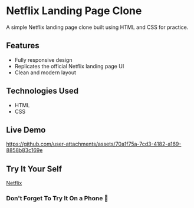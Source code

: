 # Netflix Landing Page Clone  

A simple Netflix landing page clone built using HTML and CSS for practice.  

## Features  
- Fully responsive design  
- Replicates the official Netflix landing page UI  
- Clean and modern layout  

## Technologies Used  
- HTML  
- CSS  

## Live Demo  
https://github.com/user-attachments/assets/70a1f75a-7cd3-4182-a169-8858b83c169e


## Try It Your Self
[Netflix]((https://netflx-mamdoh.netlify.app/))

### Don't Forget To Try It On a Phone 👀
